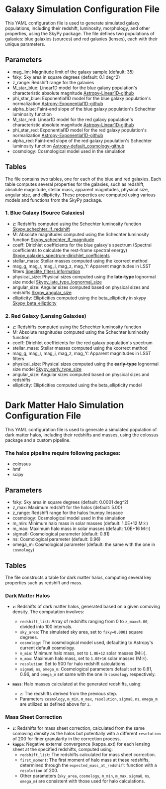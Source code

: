 # Galaxy Simulation Configuration File
This YAML configuration file is used to generate simulated galaxy populations, including their redshift, luminosity, morphology, and other properties, using the SkyPy package. The file defines two populations of galaxies: blue galaxies (sources) and red galaxies (lenses), each with their unique parameters.

## Parameters
*  mag_lim: Magnitude limit of the galaxy sample (default: 35)
*  fsky: Sky area in square degrees (default: 0.1 deg^2) 
*  z_range: Redshift range for the galaxies
*  M_star_blue: Linear1D model for the blue galaxy population's characteristic absolute magnitude [Astropy-Linear1D-github](https://docs.astropy.org/en/stable/api/astropy.modeling.functional_models.Linear1D.html#)
*  phi_star_blue: Exponential1D model for the blue galaxy population's normalization [Astropy-Exponential1D-github](https://docs.astropy.org/en/stable/api/astropy.modeling.functional_models.Exponential1D.html)
*  alpha_blue: Faint-end slope of the blue galaxy population's Schechter luminosity function
*  M_star_red: Linear1D model for the red galaxy population's characteristic absolute magnitude [Astropy-Linear1D-github](https://docs.astropy.org/en/stable/api/astropy.modeling.functional_models.Linear1D.html#)
*  phi_star_red: Exponential1D model for the red galaxy population's normalization [Astropy-Exponential1D-github](https://docs.astropy.org/en/stable/api/astropy.modeling.functional_models.Exponential1D.html)
*  alpha_red: Faint-end slope of the red galaxy population's Schechter luminosity function [Astropy-default_cosmology-github](https://docs.astropy.org/en/stable/api/astropy.cosmology.default_cosmology.html)
*  cosmology: Cosmological model used in the simulation

## Tables
The file contains two tables, one for each of the blue and red galaxies. Each table computes several properties for the galaxies, such as redshift, absolute magnitude, stellar mass, apparent magnitudes, physical size, angular size, and ellipticity. These properties are computed using various models and functions from the SkyPy package.

### 1. Blue Galaxy (Source Galaxies)
* z: Redshifts computed using the Schechter luminosity function [Skypy_schechter_lf_redshift](https://skypy.readthedocs.io/en/stable/api/skypy.galaxies.redshift.schechter_lf_redshift.html?highlight=skypy.galaxies.redshift.schechter_lf_redshift)
* M: Absolute magnitudes computed using the Schechter luminosity function [Skypy_schechter_lf_magnitude](https://skypy.readthedocs.io/en/stable/api/skypy.galaxies.luminosity.schechter_lf_magnitude.html?highlight=schechter_lf_magnitude)
* coeff: Dirichlet coefficients for the blue galaxy's spectrum (Spectral coefficients to calculate the rest-frame spectral energy) [Skypy_galaxies_spectrum-dirichlet_coefficients](https://skypy.readthedocs.io/en/stable/api/skypy.galaxies.spectrum.dirichlet_coefficients.html?highlight=galaxies.spectrum.dirichlet_coefficients)
* stellar_mass: Stellar masses computed using the kcorrect method
* mag_g, mag_r, mag_i, mag_z, mag_Y: Apparent magnitudes in LSST filters [Speclite_filters information](https://speclite.readthedocs.io/en/latest/filters.html?highlight=lsst%20filters#lsst-filters)
* physical_size: Physical sizes computed using the **late-type** lognormal size model [Skypy_late_type_lognormal_size](https://skypy.readthedocs.io/en/latest/api/skypy.galaxies.morphology.late_type_lognormal_size.html)
* angular_size: Angular sizes computed based on physical sizes and redshifts [Skypy_angular_size](https://skypy.readthedocs.io/en/latest/api/skypy.galaxies.morphology.angular_size.html)
* ellipticity: Ellipticities computed using the beta_ellipticity in skypy [Skypy_beta_ellipticity](https://skypy.readthedocs.io/en/latest/api/skypy.galaxies.morphology.beta_ellipticity.html)

### 2. Red Galaxy (Lensing Galaxies)
* z: Redshifts computed using the Schechter luminosity function
* M: Absolute magnitudes computed using the Schechter luminosity function
* coeff: Dirichlet coefficients for the red galaxy population's spectrum
* stellar_mass: Stellar masses computed using the kcorrect method
* mag_g, mag_r, mag_i, mag_z, mag_Y: Apparent magnitudes in LSST filters
* physical_size: Physical sizes computed using the **early-type** lognormal size model [Skypy_early_type_size](https://skypy.readthedocs.io/en/latest/api/skypy.galaxies.morphology.early_type_lognormal_size.html)
* angular_size: Angular sizes computed based on physical sizes and redshifts 
* ellipticity: Ellipticities computed using the beta_ellipticity model


# Dark Matter Halo Simulation Configuration File
This YAML configuration file is used to generate a simulated population of dark matter halos, including their redshifts and masses, using the colossus package and a custom pipeline.

### The halos pipeline require following packages:
* colossus
* hmf
* scipy

## Parameters
*  fsky: Sky area in square degrees (default: 0.0001 deg^2) 
* z_max: Maximum redshift for the halos (default: 5.00)
*  z_range: Redshift range for the halos !numpy.linspace 
*  cosmology: Cosmological model used in the simulation
*  m_min: Minimum halo mass in solar masses (default: 1.0E+12 M☉)
*  m_max: Maximum halo mass in solar masses (default: 1.0E+16 M☉)
* sigma8: Cosmological parameter (default: 0.81)
* ns: Cosmological parameter (default: 0.96)
* omega_m: Cosmological parameter (default: the same with the one in `cosmology`)

## Tables
The file constructs a table for dark matter halos, computing several key properties such as redshift and mass. 

### Dark Matter Halos
* **`z`**: Redshifts of dark matter halos, generated based on a given comoving density. The computation involves:
  - `redshift_list`: Array of redshifts ranging from 0 to `z_max=5.00`, divided into 100 intervals.
  - `sky_area`: The simulated sky area, set to `fsky=0.0001` square degrees.
  - `cosmology`: The cosmological model used, defaulting to Astropy's current default cosmology.
  - `m_min`: Minimum halo mass, set to `1.0E+12` solar masses (M☉).
  - `m_max`: Maximum halo mass, set to `1.0E+16` solar masses (M☉).
  - `resolution`: Set to 500 for halo redshift calculations.
  - `sigma8`, `ns`, `omega_m`: Cosmological parameters default set to 0.81, 0.96, and `omega_m` set same with the one in `cosmology` respectively.

* **`mass`**: Halo masses calculated at the generated redshifts, using:
  - `z`: The redshifts derived from the previous step.
  - Parameters `cosmology`, `m_min`, `m_max`, `resolution`, `sigma8`, `ns`, `omega_m` are utilized as defined above for `z`.

### Mass Sheet Correction
* **`z`**: Redshifts for mass sheet correction, calculated from the same comoving density as the halos but potentially with a different `resolution` of 200 for finer granularity in the correction process.
* **`kappa`**: Negative external convergence (kappa_ext) for each lensing sheet at the specified redshifts, computed using:
  - `redshift_list`: The redshifts calculated for mass sheet correction.
  - `first_moment`: The first moment of halo mass at these redshifts, determined through the `expected_mass_at_redshift` function with a `resolution` of 200.
  - Other parameters (`sky_area`, `cosmology`, `m_min`, `m_max`, `sigma8`, `ns`, `omega_m`) are consistent with those used for halo calculations.